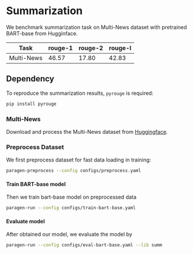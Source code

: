 # Summarization

We benchmark summarization task on Multi-News dataset with pretrained BART-base from Hugginface.

| Task | rouge-1 | rouge-2 | rouge-l | 
| --- | --- | --- | --- |
| Multi-News | 46.57 | 17.80 | 42.83 |

## Dependency

To reproduce the summarization results, `pyrouge` is required:
```bash
pip install pyrouge
```

### Multi-News

Download and process the Multi-News dataset from [Huggingface](https://huggingface.co/datasets/multi_news).

### Preprocess Dataset

We first preprocess dataset for fast data loading in training:
```bash
paragen-preprocess --config configs/preprocess.yaml
```

#### Train BART-base model
Then we train bart-base model on preprocessed data
```bash
paragen-run --config configs/train-bart-base.yaml
```

#### Evaluate model
After obtained our model, we evaluate the model by
```bash
paragen-run --config configs/eval-bart-base.yaml --lib summ
```
